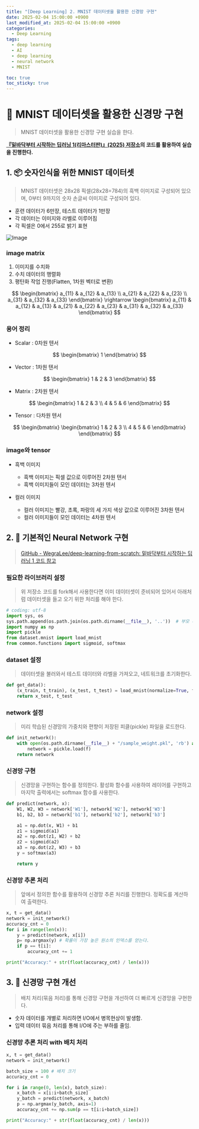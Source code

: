 ```yaml
---
title: "[Deep Learning] 2. MNIST 데이터셋을 활용한 신경망 구현"
date: 2025-02-04 15:00:00 +0900
last_modified_at: 2025-02-04 15:00:00 +0900
categories: 
  - Deep Learning
tags:
  - deep learning
  - AI
  - deep learning
  - neural network
  - MNIST

toc: true
toc_sticky: true
---
```


# 🎯 MNIST 데이터셋을 활용한 신경망 구현

> MNIST 데이터셋을 활용한 신경망 구현 실습을 한다.

**[『밑바닥부터 시작하는 딥러닝 1(리마스터판)』(2025) 저장소](https://github.com/WegraLee/deep-learning-from-scratch)의 코드를 활용하여 실습을 진행한다.**

## 1. 📦 숫자인식을 위한 MNIST 데이터셋

> MNIST 데이터셋은 28x28 픽셀(28x28=784)의 흑백 이미지로 구성되어 있으며, 0부터 9까지의 숫자 손글씨 이미지로 구성되어 있다.

- 훈련 데이터가 6만장, 테스트 데이터가 1만장
- 각 데이터는 이미지와 라벨로 이루어짐
- 각 픽셀은 0에서 255로 밝기 표현

![Image](https://github.com/user-attachments/assets/1fa3ca4a-1238-433d-ac96-201057983b6f)

### image matrix

1. 이미지를 수치화
2. 수치 데이터의 행렬화
3. 평탄화 작업 진행(Flatten, 1차원 벡터로 변환)

$$
\begin{bmatrix}
a_{11} & a_{12} & a_{13} \\
a_{21} & a_{22} & a_{23} \\
a_{31} & a_{32} & a_{33}
\end{bmatrix}
\rightarrow
\begin{bmatrix}
a_{11} &
a_{12} &
a_{13} &
a_{21} &
a_{22} &
a_{23} &
a_{31} &
a_{32} &
a_{33}
\end{bmatrix}
$$

### 용어 정리

- Scalar : 0차원 텐서

$$
\begin{bmatrix}
1
\end{bmatrix}
$$

- Vector : 1차원 텐서

$$
\begin{bmatrix}
1 & 2 & 3
\end{bmatrix}
$$

- Matrix : 2차원 텐서 

$$
\begin{bmatrix}
1 & 2 & 3 \\
4 & 5 & 6
\end{bmatrix}
$$

- Tensor : 다차원 텐서

$$
\begin{bmatrix}
\begin{bmatrix}
1 & 2 & 3 \\
4 & 5 & 6
\end{bmatrix}
\end{bmatrix}
$$

### image와 tensor

- 흑백 이미지
  - 흑백 이미지는 픽셀 값으로 이루어진 2차원 텐서
  - 흑백 이미지들이 모인 데이터는 3차원 텐서

- 컬러 이미지
  - 컬러 이미지는 빨강, 초록, 파랑의 세 가지 색상 값으로 이루어진 3차원 텐서
  - 컬러 이미지들이 모인 데이터는 4차원 텐서

## 2. 🧠 기본적인 Neural Network 구현

> [GitHub - WegraLee/deep-learning-from-scratch: 밑바닥부터 시작하는 딥러닝 1 코드 참고](https://github.com/WegraLee/deep-learning-from-scratch/blob/master/ch03/neuralnet_mnist.py)

### 필요한 라이브러리 설정

> 위 저장소 코드를 fork해서 사용한다면 이미 데이터셋이 준비되어 있어서 아래처럼 데이터셋을 들고 오기 위한 처리를 해야 한다.

```python
# coding: utf-8
import sys, os
sys.path.append(os.path.join(os.path.dirname(__file__), '..'))  # 부모 디렉터리의 파일을 가져올 수 있도록 설정
import numpy as np
import pickle
from dataset.mnist import load_mnist
from common.functions import sigmoid, softmax
```

### dataset 설정

> 데이터셋을 불러와서 테스트 데이터와 라벨을 가져오고, 네트워크를 초기화한다.

```python
def get_data():
    (x_train, t_train), (x_test, t_test) = load_mnist(normalize=True, flatten=True, one_hot_label=False)
    return x_test, t_test
```

### network 설정

> 미리 학습된 신경망의 가중치와 편향이 저장된 피클(pickle) 파일을 로드한다.

```python
def init_network():
    with open(os.path.dirname(__file__) + "/sample_weight.pkl", 'rb') as f:
        network = pickle.load(f)
    return network
```

### 신경망 구현

> 신경망을 구현하는 함수를 정의한다. 활성화 함수를 사용하여 레이어를 구현하고 마지막 출력에서는 softmax 함수를 사용한다.

```python
def predict(network, x):
    W1, W2, W3 = network['W1'], network['W2'], network['W3']
    b1, b2, b3 = network['b1'], network['b2'], network['b3']

    a1 = np.dot(x, W1) + b1
    z1 = sigmoid(a1)
    a2 = np.dot(z1, W2) + b2
    z2 = sigmoid(a2)
    a3 = np.dot(z2, W3) + b3
    y = softmax(a3)

    return y
```

### 신경망 추론 처리

> 앞에서 정의한 함수를 활용하여 신경망 추론 처리를 진행한다. 정확도를 계산하여 출력한다.

```python
x, t = get_data()
network = init_network()
accuracy_cnt = 0
for i in range(len(x)):
    y = predict(network, x[i])
    p= np.argmax(y) # 확률이 가장 높은 원소의 인덱스를 얻는다.
    if p == t[i]:
        accuracy_cnt += 1

print("Accuracy:" + str(float(accuracy_cnt) / len(x)))
```

## 3. 🧠 신경망 구현 개선

> 배치 처리(묶음 처리)를 통해 신경망 구현을 개선하여 더 빠르게 신경망을 구현한다.

- 숫자 데이터를 개별로 처리하면 I/O에서 병목현상이 발생함.
- 입력 데이터 묶음 처리를 통해 I/O에 주는 부하를 줄임.

### 신경망 추론 처리 with 배치 처리

```python
x, t = get_data()
network = init_network()

batch_size = 100 # 배치 크기
accuracy_cnt = 0

for i in range(0, len(x), batch_size):
    x_batch = x[i:i+batch_size]
    y_batch = predict(network, x_batch)
    p = np.argmax(y_batch, axis=1)
    accuracy_cnt += np.sum(p == t[i:i+batch_size])

print("Accuracy:" + str(float(accuracy_cnt) / len(x)))
```
